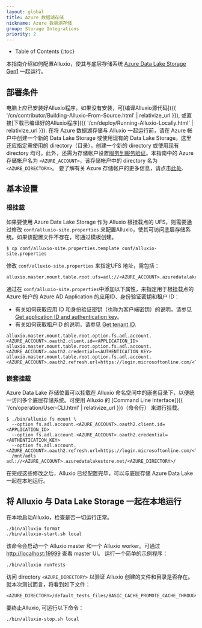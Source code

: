 ```yaml
---
layout: global
title: Azure 数据湖存储
nickname: Azure 数据湖存储
group: Storage Integrations
priority: 2
---
```


* Table of Contents {:toc}

本指南介绍如何配置Alluxio，使其与底层存储系统 [Azure Data Lake Storage Gen1](https://learn.microsoft.com/zh-cn/azure/data-lake-store/data-lake-store-overview) 一起运行。 

## 部署条件
电脑上应已安装好Alluxio程序。如果没有安装，可[编译Alluxio源代码]({{ '/cn/contributor/Building-Alluxio-From-Source.html' | relativize_url }}), 或直接[下载已编译好的Alluxio程序]({{ '/cn/deploy/Running-Alluxio-Locally.html' | relativize_url }}).
在将 Azure 数据湖存储与 Alluxio 一起运行前，请在 Azure 帐户中创建一个新的 Data Lake Storage 或使用现有的 Data Lake Storage。这里还应指定需使用的 directory（目录），创建一个新的 directory 或使用现有 directory 均可。此外，还需为存储帐户设置[服务到服务验证](https://learn.microsoft.com/zh-cn/azure/data-lake-store/data-lake-store-service-to-service-authenticate-using-active-directory)。本指南中的 Azure 存储帐户名为 `<AZURE_ACCOUNT>`，该存储帐户中的 directory 名为 `<AZURE_DIRECTORY>`。 要了解有关 Azure 存储帐户的更多信息，请点击[此处](https://learn.microsoft.com/zh-cn/azure/data-lake-store/data-lake-store-get-started-portal).

## 基本设置
### 根挂载
如果要使用 Azure Data Lake Storage 作为 Alluxio 根挂载点的 UFS，则需要通过修改 `conf/alluxio-site.properties` 来配置Alluxio，使其可访问底层存储系统。如果该配置文件不存在，可通过模板创建。
```console
$ cp conf/alluxio-site.properties.template conf/alluxio-site.properties
```
修改 `conf/alluxio-site.properties` 来指定UFS 地址，需包括：
```properties
alluxio.master.mount.table.root.ufs=adl://<AZURE_ACCOUNT>.azuredatalakestore.net/<AZURE_DIRECTORY>/
```
通过在 `conf/alluxio-site.properties`中添加以下属性，来指定用于根挂载点的 Azure 帐户的 Azure AD Application 的应用ID、身份验证密钥和租户 ID：
- 有关如何获取应用 ID 和身份验证密钥（也称为客户端密钥）的说明，请参见 [Get application ID and authentication key](https://learn.microsoft.com/zh-cn/azure/active-directory/develop/howto-create-service-principal-portal)。
- 有关如何获取租户ID 的说明，请参见 [Get tenant ID](https://learn.microsoft.com/zh-cn/azure/active-directory/develop/howto-create-service-principal-portal).
```properties
alluxio.master.mount.table.root.option.fs.adl.account.<AZURE_ACCOUNT>.oauth2.client.id=<APPLICATION_ID>
alluxio.master.mount.table.root.option.fs.adl.account.<AZURE_ACCOUNT>.oauth2.credential=<AUTHENTICATION_KEY>
alluxio.master.mount.table.root.option.fs.adl.account.<AZURE_ACCOUNT>.oauth2.refresh.url=https://login.microsoftonline.com/<TENANT_ID>/oauth2/token
```
### 嵌套挂载
Azure Data Lake 存储位置可以挂载在 Alluxio 命名空间中的嵌套目录下，以便统一访问多个底层存储系统。可使用 Alluxio 的 [Command Line Interface]({{ '/cn/operation/User-CLI.html' | relativize_url }})（命令行） 来进行挂载。
```console
$ ./bin/alluxio fs mount \
  --option fs.adl.account.<AZURE_ACCOUNT>.oauth2.client.id=<APPLICATION_ID>
  --option fs.adl.account.<AZURE_ACCOUNT>.oauth2.credential=<AUTHENTICATION_KEY>
  --option fs.adl.account.<AZURE_ACCOUNT>.oauth2.refresh.url=https://login.microsoftonline.com/<TENANT_ID>/oauth2/token
  /mnt/adls adl://<AZURE_ACCOUNT>.azuredatalakestore.net/<AZURE_DIRECTORY>/
```
在完成这些修改之后，Alluxio 已经配置完毕，可以与底层存储 Azure Data Lake 一起在本地运行。

## 将 Alluxio 与 Data Lake Storage 一起在本地运行
在本地启动Alluxio，检查是否一切运行正常。
```console
./bin/alluxio format
./bin/alluxio-start.sh local
```
该命令会启动一个 Alluxio master 和一个 Alluxio worker。可通过 [http://localhost:19999](http://localhost:19999) 查看 master UI。
运行一个简单的示例程序：
```console
./bin/alluxio runTests
```
访问 directory `<AZURE_DIRECTORY>` 以验证 Alluxio 创建的文件和目录是否存在。就本次测试而言，将看到如下文件：
```
<AZURE_DIRECTORY>/default_tests_files/BASIC_CACHE_PROMOTE_CACHE_THROUGH
```
要终止Alluxio, 可运行以下命令：
```console
./bin/alluxio-stop.sh local
```
